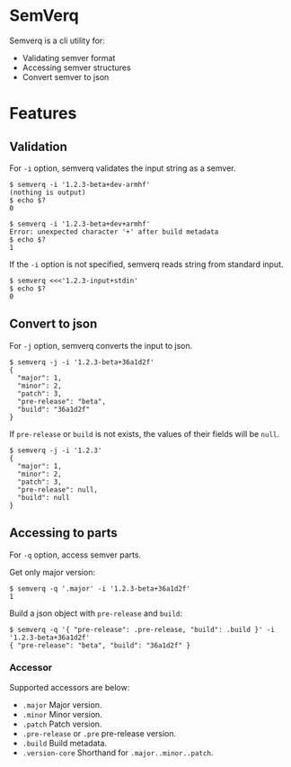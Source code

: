 # SemVerq

Semverq is a cli utility for:

- Validating semver format
- Accessing semver structures
- Convert semver to json

# Features

## Validation

For `-i` option, semverq validates the input string as a semver.

```
$ semverq -i '1.2.3-beta+dev-armhf'
(nothing is output)
$ echo $?
0
```

```
$ semverq -i '1.2.3-beta+dev+armhf'
Error: unexpected character '+' after build metadata
$ echo $?
1
```

If the `-i` option is not specified, semverq reads string from standard input.

```
$ semverq <<<'1.2.3-input+stdin'
$ echo $?
0
```

## Convert to json

For `-j` option, semverq converts the input to json.

```
$ semverq -j -i '1.2.3-beta+36a1d2f'
{
  "major": 1,
  "minor": 2,
  "patch": 3,
  "pre-release": "beta",
  "build": "36a1d2f"
}
```

If `pre-release` or `build` is not exists, the values of their fields will be `null`.

```
$ semverq -j -i '1.2.3'
{
  "major": 1,
  "minor": 2,
  "patch": 3,
  "pre-release": null,
  "build": null
}
```

## Accessing to parts

For `-q` option, access semver parts.

Get only major version:

```
$ semverq -q '.major' -i '1.2.3-beta+36a1d2f'
1
```

Build a json object with `pre-release` and `build`:

```
$ semverq -q '{ "pre-release": .pre-release, "build": .build }' -i '1.2.3-beta+36a1d2f'
{ "pre-release": "beta", "build": "36a1d2f" }
```

### Accessor

Supported accessors are below:

- `.major`
  Major version.
- `.minor`
  Minor version.
- `.patch`
  Patch version.
- `.pre-release` or `.pre`
  pre-release version.
- `.build`
  Build metadata.
- `.version-core`
  Shorthand for `.major..minor..patch`.



